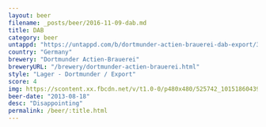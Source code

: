 ```yaml
---
layout: beer
filename: _posts/beer/2016-11-09-dab.md
title: DAB
category: beer
untappd: "https://untappd.com/b/dortmunder-actien-brauerei-dab-export/30445"
country: "Germany"
brewery: "Dortmunder Actien-Brauerei"
breweryURL: "/brewery/dortmunder-actien-brauerei.html"
style: "Lager - Dortmunder / Export"
score: 4
img: https://scontent.xx.fbcdn.net/v/t1.0-0/p480x480/525742_10151860439343745_1260154559_n.jpg?oh=9fc1080ced48fdfaccf8fa08cb24ea8e&oe=59CD51B5
beer-date: "2013-08-18"
desc: "Disappointing"
permalink: /beer/:title.html
---
```

